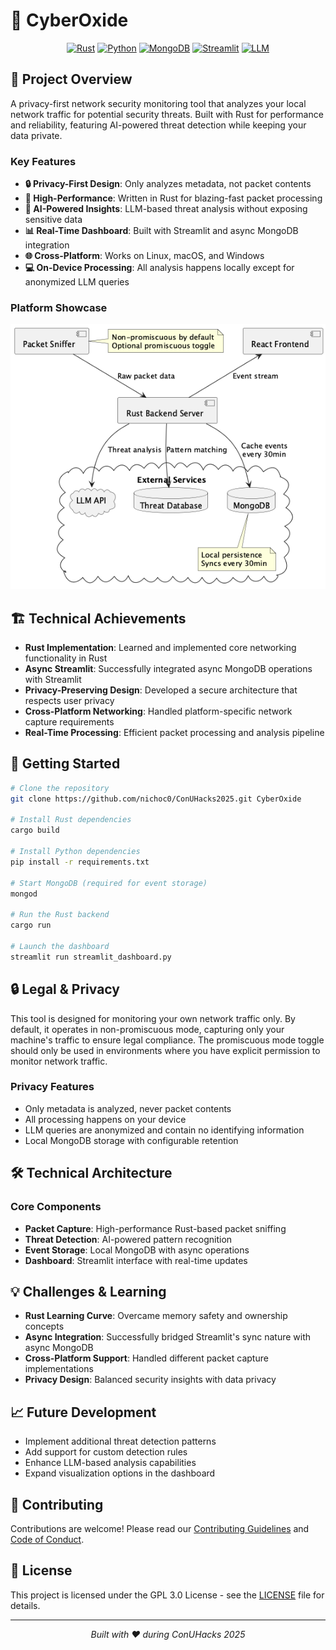 # 🦀 CyberOxide
<div align="center">

[![Rust](https://img.shields.io/badge/Rust-1.75+-orange?style=for-the-badge&logo=rust)](https://www.rust-lang.org/)
[![Python](https://img.shields.io/badge/Python-3.9+-blue?style=for-the-badge&logo=python)](https://www.python.org/)
[![MongoDB](https://img.shields.io/badge/MongoDB-Latest-green?style=for-the-badge&logo=mongodb)](https://www.mongodb.com/)
[![Streamlit](https://img.shields.io/badge/Streamlit-Latest-red?style=for-the-badge&logo=streamlit)](https://streamlit.io/)
[![LLM](https://img.shields.io/badge/LLM-Powered-pink?style=for-the-badge)](https://together.ai/)

</div>

## 🎯 Project Overview

A privacy-first network security monitoring tool that analyzes your local network traffic for potential security threats. Built with Rust for performance and reliability, featuring AI-powered threat detection while keeping your data private.

### Key Features

- **🔒 Privacy-First Design**: Only analyzes metadata, not packet contents
- **🚀 High-Performance**: Written in Rust for blazing-fast packet processing
- **🤖 AI-Powered Insights**: LLM-based threat analysis without exposing sensitive data
- **📊 Real-Time Dashboard**: Built with Streamlit and async MongoDB integration
- **🌐 Cross-Platform**: Works on Linux, macOS, and Windows
- **💻 On-Device Processing**: All analysis happens locally except for anonymized LLM queries

### Platform Showcase

<div align="center">

![Architecture Diagram](./system-diagrams/Network%20Security%20Monitor.png)

</div>

## 🏗️ Technical Achievements

- **Rust Implementation**: Learned and implemented core networking functionality in Rust
- **Async Streamlit**: Successfully integrated async MongoDB operations with Streamlit
- **Privacy-Preserving Design**: Developed a secure architecture that respects user privacy
- **Cross-Platform Networking**: Handled platform-specific network capture requirements
- **Real-Time Processing**: Efficient packet processing and analysis pipeline

## 🚀 Getting Started

```bash
# Clone the repository
git clone https://github.com/nichoc0/ConUHacks2025.git CyberOxide

# Install Rust dependencies
cargo build

# Install Python dependencies
pip install -r requirements.txt

# Start MongoDB (required for event storage)
mongod

# Run the Rust backend
cargo run

# Launch the dashboard
streamlit run streamlit_dashboard.py
```

## 🔒 Legal & Privacy

This tool is designed for monitoring your own network traffic only. By default, it operates in non-promiscuous mode, capturing only your machine's traffic to ensure legal compliance. The promiscuous mode toggle should only be used in environments where you have explicit permission to monitor network traffic.

### Privacy Features

- Only metadata is analyzed, never packet contents
- All processing happens on your device
- LLM queries are anonymized and contain no identifying information
- Local MongoDB storage with configurable retention

## 🛠️ Technical Architecture

### Core Components

- **Packet Capture**: High-performance Rust-based packet sniffing
- **Threat Detection**: AI-powered pattern recognition
- **Event Storage**: Local MongoDB with async operations
- **Dashboard**: Streamlit interface with real-time updates

## 💡 Challenges & Learning

- **Rust Learning Curve**: Overcame memory safety and ownership concepts
- **Async Integration**: Successfully bridged Streamlit's sync nature with async MongoDB
- **Cross-Platform Support**: Handled different packet capture implementations
- **Privacy Design**: Balanced security insights with data privacy

## 📈 Future Development

- Implement additional threat detection patterns
- Add support for custom detection rules
- Enhance LLM-based analysis capabilities
- Expand visualization options in the dashboard

## 🤝 Contributing

Contributions are welcome! Please read our [Contributing Guidelines](CONTRIBUTING.md) and [Code of Conduct](CODE_OF_CONDUCT.md).

## 📜 License

This project is licensed under the GPL 3.0 License - see the [LICENSE](LICENSE) file for details.

---

<div align="center">

*Built with ❤️ during ConUHacks 2025*

</div>
